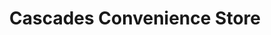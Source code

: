 ---
title: "Cascades Convenience Store"
url: /hartlepool/cascades-convenience-store/
shop: convenience
---